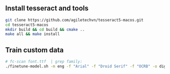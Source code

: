 ## Install tesseract and tools

```bash
git clone https://github.com/agiletechvn/tesseract5-macos.git
cd tesseract5-macos
mkdir build && cd build && cmake ..
make all && make install
```

## Train custom data

```bash
# fc-scan font.ttf  | grep family:
./finetune-model.sh -m eng -f "Arial" -f "Droid Serif" -f "OCRB" -o digits [-d]
```
